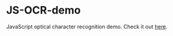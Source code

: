 JS-OCR-demo
===========

JavaScript optical character recognition demo. Check it out [here](https://conrad1451.github.io/JS-OCR-demo/).
